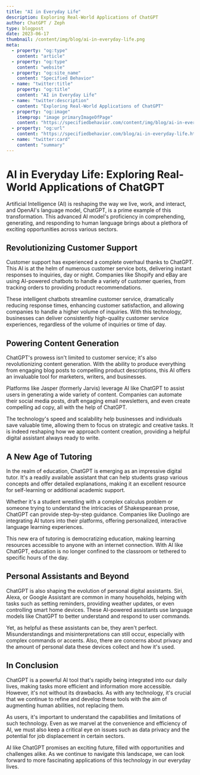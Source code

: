 ```yaml
---
title: "AI in Everyday Life"
description: Exploring Real-World Applications of ChatGPT
author: ChatGPT / Zeph
type: blogpost
date: 2023-06-17
thumbnail: /content/img/blog/ai-in-everyday-life.png
meta:
  - property: "og:type"
    content: "article"
  - property: "og:type"
    content: "website"        
  - property: "og:site_name"
    content: "Specified Behavior"    
  - name: "twitter:title"
    property: "og:title"
    content: "AI in Everyday Life"
  - name: "twitter:description"
    content: "Exploring Real-World Applications of ChatGPT"
  - property: "og:image"
    itemprop: "image primaryImageOfPage"
    content: "https://specifiedbehavior.com/content/img/blog/ai-in-everyday-life.png"
  - property: "og:url"
    content: "https://specifiedbehavior.com/blog/ai-in-everyday-life.html"
  - name: "twitter:card"    
    content: "summary"
---
```


# AI in Everyday Life: Exploring Real-World Applications of ChatGPT

Artificial Intelligence (AI) is reshaping the way we live, work, and interact, and OpenAI's language model, ChatGPT, is a prime example of this transformation. This advanced AI model's proficiency in comprehending, generating, and responding to human language brings about a plethora of exciting opportunities across various sectors.

## Revolutionizing Customer Support

Customer support has experienced a complete overhaul thanks to ChatGPT. This AI is at the helm of numerous customer service bots, delivering instant responses to inquiries, day or night. Companies like Shopify and eBay are using AI-powered chatbots to handle a variety of customer queries, from tracking orders to providing product recommendations.

These intelligent chatbots streamline customer service, dramatically reducing response times, enhancing customer satisfaction, and allowing companies to handle a higher volume of inquiries. With this technology, businesses can deliver consistently high-quality customer service experiences, regardless of the volume of inquiries or time of day.

## Powering Content Generation

ChatGPT's prowess isn't limited to customer service; it's also revolutionizing content generation. With the ability to produce everything from engaging blog posts to compelling product descriptions, this AI offers an invaluable tool for marketers, writers, and businesses.

Platforms like Jasper (formerly Jarvis) leverage AI like ChatGPT to assist users in generating a wide variety of content. Companies can automate their social media posts, draft engaging email newsletters, and even create compelling ad copy, all with the help of ChatGPT.

The technology's speed and scalability help businesses and individuals save valuable time, allowing them to focus on strategic and creative tasks. It is indeed reshaping how we approach content creation, providing a helpful digital assistant always ready to write.

## A New Age of Tutoring

In the realm of education, ChatGPT is emerging as an impressive digital tutor. It's a readily available assistant that can help students grasp various concepts and offer detailed explanations, making it an excellent resource for self-learning or additional academic support.

Whether it's a student wrestling with a complex calculus problem or someone trying to understand the intricacies of Shakespearean prose, ChatGPT can provide step-by-step guidance. Companies like Duolingo are integrating AI tutors into their platforms, offering personalized, interactive language learning experiences.

This new era of tutoring is democratizing education, making learning resources accessible to anyone with an internet connection. With AI like ChatGPT, education is no longer confined to the classroom or tethered to specific hours of the day.

## Personal Assistants and Beyond

ChatGPT is also shaping the evolution of personal digital assistants. Siri, Alexa, or Google Assistant are common in many households, helping with tasks such as setting reminders, providing weather updates, or even controlling smart home devices. These AI-powered assistants use language models like ChatGPT to better understand and respond to user commands.

Yet, as helpful as these assistants can be, they aren't perfect. Misunderstandings and misinterpretations can still occur, especially with complex commands or accents. Also, there are concerns about privacy and the amount of personal data these devices collect and how it's used.

## In Conclusion

ChatGPT is a powerful AI tool that's rapidly being integrated into our daily lives, making tasks more efficient and information more accessible. However, it's not without its drawbacks. As with any technology, it's crucial that we continue to refine and develop these tools with the aim of augmenting human abilities, not replacing them.

As users, it's important to understand the capabilities and limitations of such technology. Even as we marvel at the convenience and efficiency of AI, we must also keep a critical eye on issues such as data privacy and the potential for job displacement in certain sectors.

AI like ChatGPT promises an exciting future, filled with opportunities and challenges alike. As we continue to navigate this landscape, we can look forward to more fascinating applications of this technology in our everyday lives.
